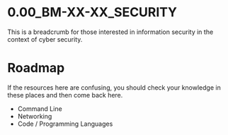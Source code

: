 # 0.00_BM-XX-XX_SECURITY
This is a breadcrumb for those interested in information security in the context of cyber security.

# Roadmap
If the resources here are confusing, you should check your knowledge in these places and then come back here.

 - Command Line
 - Networking
 - Code / Programming Languages
